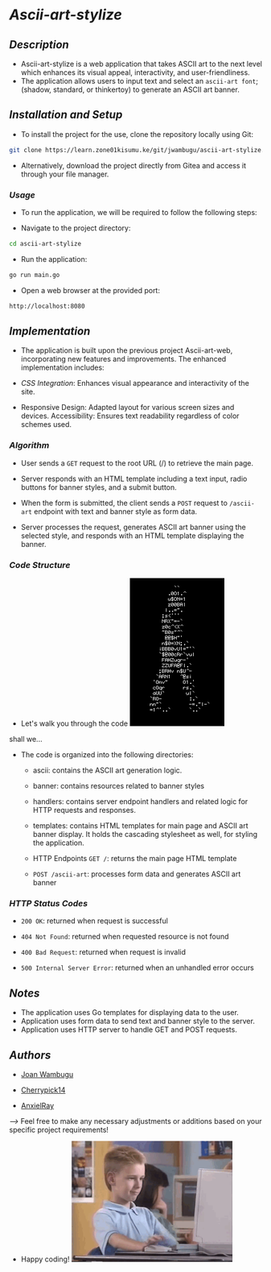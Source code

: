 # _*Ascii-art-stylize*_

## _*Description*_

- Ascii-art-stylize is a web application that takes ASCII art to the next level which enhances its visual appeal, interactivity, and user-friendliness.
- The application allows users to input text and select an `ascii-art font`; (shadow, standard, or thinkertoy) to generate an ASCII art banner.

## _*Installation and Setup*_

- To install the project for the use, clone the repository locally using Git:

```bash
git clone https://learn.zone01kisumu.ke/git/jwambugu/ascii-art-stylize.git
```

- Alternatively, download the project directly from Gitea and access it through your file manager.

### _*Usage*_

- To run the application, we will be required to follow the following steps:

- Navigate to the project directory:

```bash
cd ascii-art-stylize
```

- Run the application:

```bash
go run main.go
```

- Open a web browser at the provided port:

```bash
http://localhost:8080
```

## _*Implementation*_

- The application is built upon the previous project Ascii-art-web, incorporating new features and improvements. The enhanced implementation includes:

- _*CSS Integration*_: Enhances visual appearance and interactivity of the site.

- Responsive Design: Adapted layout for various screen sizes and devices.
Accessibility: Ensures text readability regardless of color schemes used.

### _*Algorithm*_

- User sends a `GET` request to the root URL (/) to retrieve the main page.

- Server responds with an HTML template including a text input, radio buttons for banner styles, and a submit button.

- When the form is submitted, the client sends a `POST` request to `/ascii-art` endpoint with text and banner style as form data.

- Server processes the request, generates ASCII art banner using the selected style, and responds with an HTML template displaying the banner.

### _*Code Structure*_

- Let's walk you through the code
![alt text](5TMy.gif)

shall we...

- The code is organized into the following directories:

  - ascii: contains the ASCII art generation logic.

  - banner: contains resources related to banner styles
  - handlers: contains server endpoint handlers and related logic for HTTP requests and responses.
  - templates: contains HTML templates for main page and ASCII art banner display. It holds the cascading stylesheet as well, for styling the application.

  - HTTP Endpoints
`GET /`: returns the main page HTML template

  - `POST /ascii-art`: processes form data and generates ASCII art banner

### _*HTTP Status Codes*_

- `200 OK`: returned when request is successful

- `404 Not Found`: returned when requested resource is not found

- `400 Bad Request`: returned when request is invalid

- `500 Internal Server Error`: returned when an unhandled error occurs

## _*Notes*_

- The application uses Go templates for displaying data to the user.
- Application uses form data to send text and banner style to the server.
- Application uses HTTP server to handle GET and POST requests.

## _*Authors*_

- [Joan Wambugu](http://github.com/joan2509)

- [Cherrypick14](http://github.com/Cherrypick14)

- [AnxielRay](http://github.com/anxielray)

_-->_ Feel free to make any necessary adjustments or additions based on your specific project requirements!

- Happy coding!
![happy coding](5SM.gif)
